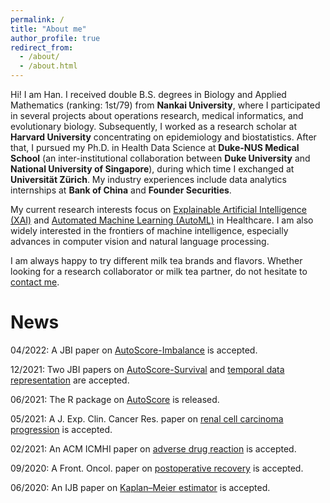 ```yaml
---
permalink: /
title: "About me"
author_profile: true
redirect_from: 
  - /about/
  - /about.html
---
```


Hi! I am Han. I received double B.S. degrees in Biology and Applied Mathematics (ranking: 1st/79) from **Nankai University**, where I participated in several projects about operations research, medical informatics, and evolutionary biology. Subsequently, I worked as a research scholar at **Harvard University** concentrating on epidemiology and biostatistics. After that, I pursued my Ph.D. in Health Data Science at **Duke-NUS Medical School** (an inter-institutional collaboration between **Duke University** and **National University of Singapore**), during which time I exchanged at **Universität Zürich**. My industry experiences include data analytics internships at **Bank of China** and **Founder Securities**.

My current research interests focus on [Explainable Artificial Intelligence (XAI)](https://en.wikipedia.org/wiki/Explainable_artificial_intelligence) and [Automated Machine Learning (AutoML)](https://en.wikipedia.org/wiki/Automated_machine_learning) in Healthcare. I am also widely interested in the frontiers of machine intelligence, especially advances in computer vision and natural language processing.

I am always happy to try different milk tea brands and flavors. Whether looking for a research collaborator or milk tea partner, do not hesitate to <a href="mailto:yuan.han@u.duke.nus.edu">contact me</a>.

News
=
04/2022: A JBI paper on [AutoScore-Imbalance](https://www.sciencedirect.com/science/article/abs/pii/S1532046422000880) is accepted.

12/2021: Two JBI papers on [AutoScore-Survival](https://www.sciencedirect.com/science/article/abs/pii/S1532046421002884) and [temporal data representation](https://www.sciencedirect.com/science/article/abs/pii/S1532046421003099) are accepted.

06/2021: The R package on [AutoScore](https://cran.r-project.org/web/packages/AutoScore/index.html) is released.

05/2021: A J. Exp. Clin. Cancer Res. paper on [renal cell carcinoma progression](https://link.springer.com/article/10.1186/s13046-021-01980-0) is accepted.

02/2021: An ACM ICMHI paper on [adverse drug reaction](https://dl.acm.org/doi/abs/10.1145/3472813.3472817) is accepted.

09/2020: A Front. Oncol. paper on [postoperative recovery](https://www.frontiersin.org/articles/10.3389/fonc.2020.513874/full) is accepted.

06/2020: An IJB paper on [Kaplan–Meier estimator](https://www.degruyter.com/document/doi/10.1515/ijb-2019-0095/html) is accepted.